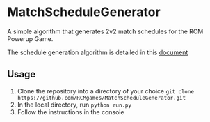 # MatchScheduleGenerator
A simple algorithm that generates 2v2 match schedules for the RCM Powerup Game.

The schedule generation algorithm is detailed in this [document](https://docs.google.com/document/d/1kO8rDX9x8Nx0_jwk1Z4YoIVBQkXSR_ObX_ujte-it2Y/edit)

## Usage
1.  Clone the repository into a directory of your choice `git clone https://github.com/RCMgames/MatchScheduleGenerator.git`
2.  In the local directory, run `python run.py`
3.  Follow the instructions in the console